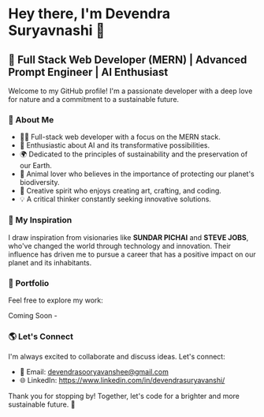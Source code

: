 # Hey there, I'm Devendra Suryavnashi 👋

## 🚀 Full Stack Web Developer (MERN) | Advanced Prompt Engineer | AI Enthusiast

Welcome to my GitHub profile! I'm a passionate developer with a deep love for nature and a commitment to a sustainable future.

### 🌱 About Me

- 👨‍💻 Full-stack web developer with a focus on the MERN stack.
- 🤖 Enthusiastic about AI and its transformative possibilities.
- 🌍 Dedicated to the principles of sustainability and the preservation of our Earth.
- 🐾 Animal lover who believes in the importance of protecting our planet's biodiversity.
- 🎨 Creative spirit who enjoys creating art, crafting, and coding.
- 💡 A critical thinker constantly seeking innovative solutions.

### 🌟 My Inspiration

I draw inspiration from visionaries like **SUNDAR PICHAI** and **STEVE JOBS**, who've changed the world through technology and innovation. Their influence has driven me to pursue a career that has a positive impact on our planet and its inhabitants.

### 💼 Portfolio

Feel free to explore my work:

Coming Soon -

### 🌎 Let's Connect

I'm always excited to collaborate and discuss ideas. Let's connect:

- 📧 Email: devendrasooryavanshee@gmail.com
- 🌐 LinkedIn: https://www.linkedin.com/in/devendrasuryavanshi/

Thank you for stopping by! Together, let's code for a brighter and more sustainable future. 🌿
